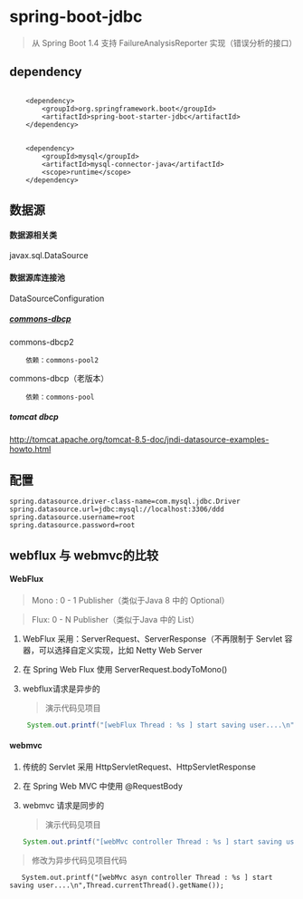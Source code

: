 # spring-boot-jdbc

> 从 Spring Boot 1.4 支持 FailureAnalysisReporter 实现（错误分析的接口）



## dependency
```properties

	<dependency>
        <groupId>org.springframework.boot</groupId>
        <artifactId>spring-boot-starter-jdbc</artifactId>
	</dependency>


    <dependency>
        <groupId>mysql</groupId>
        <artifactId>mysql-connector-java</artifactId>
        <scope>runtime</scope>
    </dependency>
```
## 数据源

#### 数据源相关类
javax.sql.DataSource

#### 数据源库连接池

DataSourceConfiguration

##### [commons-dbcp](http://commons.apache.org/proper/commons-dbcp/)
   commons-dbcp2 
   
        依赖：commons-pool2
   
   
   commons-dbcp（老版本）
   
        依赖：commons-pool 

##### tomcat dbcp
http://tomcat.apache.org/tomcat-8.5-doc/jndi-datasource-examples-howto.html

## 配置

```properties
spring.datasource.driver-class-name=com.mysql.jdbc.Driver
spring.datasource.url=jdbc:mysql://localhost:3306/ddd
spring.datasource.username=root
spring.datasource.password=root
```

## webflux 与 webmvc的比较

#### WebFlux

>  Mono : 0 - 1 Publisher（类似于Java 8 中的 Optional）
  
>  Flux:     0 - N Publisher（类似于Java 中的 List）

 1. WebFlux 采用：ServerRequest、ServerResponse（不再限制于 Servlet 容器，可以选择自定义实现，比如 Netty Web Server
 
 2. 在 Spring Web Flux 使用 ServerRequest.bodyToMono()
 
 3. webflux请求是异步的
 
     > 演示代码见项目
     
     ```java
      System.out.printf("[webFlux Thread : %s ] start saving user....\n",Thread.currentThread().getName());

     ```
     
  
#### webmvc  

 1. 传统的 Servlet 采用 HttpServletRequest、HttpServletResponse
  
 2. 在 Spring Web MVC 中使用 @RequestBody

 3. webmvc 请求是同步的
 
    > 演示代码见项目
       ```java
       System.out.printf("[webMvc controller Thread : %s ] start saving user....\n",Thread.currentThread().getName());
       ```
          
   >  修改为异步代码见项目代码
    
       System.out.printf("[webMvc asyn controller Thread : %s ] start saving user....\n",Thread.currentThread().getName());
         